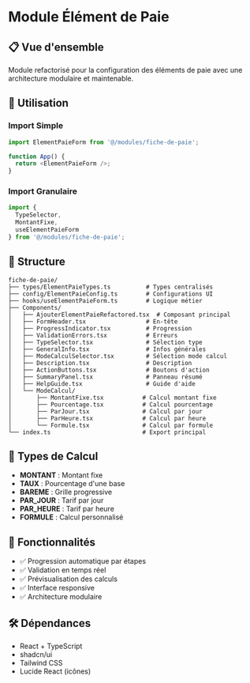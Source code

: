 # Module Élément de Paie

## 📋 Vue d'ensemble

Module refactorisé pour la configuration des éléments de paie avec une architecture modulaire et maintenable.

## 🚀 Utilisation

### Import Simple
```typescript
import ElementPaieForm from '@/modules/fiche-de-paie';

function App() {
  return <ElementPaieForm />;
}
```

### Import Granulaire
```typescript
import { 
  TypeSelector, 
  MontantFixe, 
  useElementPaieForm 
} from '@/modules/fiche-de-paie';
```

## 📂 Structure

```
fiche-de-paie/
├── types/ElementPaieTypes.ts          # Types centralisés
├── config/ElementPaieConfig.ts        # Configurations UI
├── hooks/useElementPaieForm.ts        # Logique métier
├── Components/
│   ├── AjouterElementPaieRefactored.tsx  # Composant principal
│   ├── FormHeader.tsx                 # En-tête
│   ├── ProgressIndicator.tsx          # Progression
│   ├── ValidationErrors.tsx           # Erreurs
│   ├── TypeSelector.tsx               # Sélection type
│   ├── GeneralInfo.tsx                # Infos générales
│   ├── ModeCalculSelector.tsx         # Sélection mode calcul
│   ├── Description.tsx                # Description
│   ├── ActionButtons.tsx              # Boutons d'action
│   ├── SummaryPanel.tsx               # Panneau résumé
│   ├── HelpGuide.tsx                  # Guide d'aide
│   └── ModeCalcul/
│       ├── MontantFixe.tsx           # Calcul montant fixe
│       ├── Pourcentage.tsx           # Calcul pourcentage
│       ├── ParJour.tsx               # Calcul par jour
│       ├── ParHeure.tsx              # Calcul par heure
│       └── Formule.tsx               # Calcul par formule
└── index.ts                          # Export principal
```

## 🔧 Types de Calcul

- **MONTANT** : Montant fixe
- **TAUX** : Pourcentage d'une base
- **BAREME** : Grille progressive
- **PAR_JOUR** : Tarif par jour
- **PAR_HEURE** : Tarif par heure
- **FORMULE** : Calcul personnalisé

## 🎯 Fonctionnalités

- ✅ Progression automatique par étapes
- ✅ Validation en temps réel
- ✅ Prévisualisation des calculs
- ✅ Interface responsive
- ✅ Architecture modulaire

## 🛠️ Dépendances

- React + TypeScript
- shadcn/ui
- Tailwind CSS
- Lucide React (icônes)
